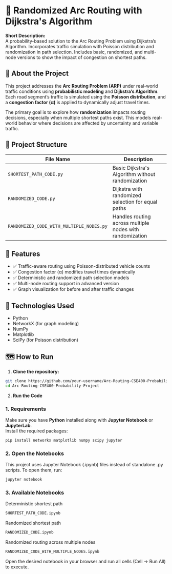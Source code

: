 # 🧠 Randomized Arc Routing with Dijkstra's Algorithm

**Short Description:**  
A probability-based solution to the Arc Routing Problem using Dijkstra’s Algorithm. Incorporates traffic simulation with Poisson distribution and randomization in path selection. Includes basic, randomized, and multi-node versions to show the impact of congestion on shortest paths.

## 📌 About the Project

This project addresses the **Arc Routing Problem (ARP)** under real-world traffic conditions using **probabilistic modeling** and **Dijkstra’s Algorithm**. Each road segment’s traffic is simulated using the **Poisson distribution**, and a **congestion factor (α)** is applied to dynamically adjust travel times.

The primary goal is to explore how **randomization** impacts routing decisions, especially when multiple shortest paths exist. This models real-world behavior where decisions are affected by uncertainty and variable traffic.


## 🔧 Project Structure

| File Name                                | Description                                            |
|-----------------------------------------|--------------------------------------------------------|
| `SHORTEST_PATH_CODE.py`                 | Basic Dijkstra's Algorithm without randomization       |
| `RANDOMIZED_CODE.py`                    | Dijkstra with randomized selection for equal paths     |
| `RANDOMIZED_CODE_WITH_MULTIPLE_NODES.py`| Handles routing across multiple nodes with randomization|


## 🎯 Features

- ✅ Traffic-aware routing using Poisson-distributed vehicle counts  
- ✅ Congestion factor (α) modifies travel times dynamically  
- ✅ Deterministic and randomized path selection models  
- ✅ Multi-node routing support in advanced version  
- ✅ Graph visualization for before and after traffic changes  


## 🧪 Technologies Used

- Python
- NetworkX (for graph modeling)
- NumPy
- Matplotlib
- SciPy (for Poisson distribution)


## 🗺️ How to Run

1. **Clone the repository:**
```bash
git clone https://github.com/your-username/Arc-Routing-CSE400-Probability-Project.git
cd Arc-Routing-CSE400-Probability-Project
```

2. **Run the Code**

### 1. Requirements
Make sure you have **Python** installed along with **Jupyter Notebook** or **JupyterLab**.  
Install the required packages:
```bash
pip install networkx matplotlib numpy scipy jupyter
```

### 2. Open the Notebooks

This project uses Jupyter Notebook (.ipynb) files instead of standalone .py scripts.
To open them, run:
```bash
jupyter notebook
```
### 3. Available Notebooks

Deterministic shortest path 
```bash 
SHORTEST_PATH_CODE.ipynb
```

Randomized shortest path   
```bash 
RANDOMIZED_CODE.ipynb
```

Randomized routing across multiple nodes  
```bash 
RANDOMIZED_CODE_WITH_MULTIPLE_NODES.ipynb
```

Open the desired notebook in your browser and run all cells (Cell → Run All) to execute.
